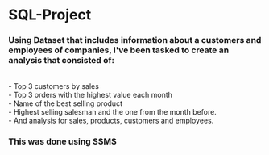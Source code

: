 # SQL-Project
<h3>Using Dataset that includes information about a customers and employees of companies,
I've been tasked to create an analysis that consisted of:</h3>
<br>
- Top 3 customers by sales
<br>
- Top 3 orders with the highest value each month
<br>
- Name of the best selling product
<br>
- Highest selling salesman and the one from the month before.
<br>
- And analysis for sales, products, customers and employees.

<h3> This was done using SSMS <h3>
